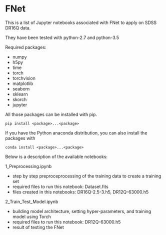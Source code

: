 # FNet
This is a list of Jupyter notebooks associated with FNet to apply on SDSS DR16Q data.
 
They have been tested with python-2.7 and python-3.5

Required packages:
- numpy
- h5py
- time
- torch
- torchvision
- matplotlib
- seaborn
- sklearn
- skorch
- jupyter

All those packages can be installed with pip.

```
pip install <package>...<package>
```
If you have the Python anaconda distribution, you can also install the packages with
```
conda install <package>...<package>
```

Below is a description of the available notebooks:


1_Preprocessing.ipynb
- step by step preproceprocessing of the training data to create a training set
- required files to run this notebook: Dataset.fits
- files created in this notebooks: DR16Q-2.5-3.h5, DR12Q-63000.h5

2_Train_Test_Model.ipynb
- building model architecture, setting hyper-parameters, and training model using Torch
- required files to run this notebook:  DR12Q-63000.h5
- result of testing the FNet


